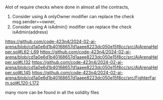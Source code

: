 Alot of require checks where done in almost all the contracts, 
1. Consider using A onlyOwner modifier can replace the check msg.sender==owner, 
2. Consider using A isAdmin() modifier can replace the check isAdmin(address)

https://github.com/code-423n4/2024-02-ai-arena/blob/cd1a0e6d1b40168657d1aaee8223dc050e15f8cc/src/AiArenaHelper.sol#L62-L69
https://github.com/code-423n4/2024-02-ai-arena/blob/cd1a0e6d1b40168657d1aaee8223dc050e15f8cc/src/AiArenaHelper.sol#L132
https://github.com/code-423n4/2024-02-ai-arena/blob/cd1a0e6d1b40168657d1aaee8223dc050e15f8cc/src/AiArenaHelper.sol#L145
https://github.com/code-423n4/2024-02-ai-arena/blob/cd1a0e6d1b40168657d1aaee8223dc050e15f8cc/src/FighterFarm.sol#L120-L172

many more can be found in all the solidity files